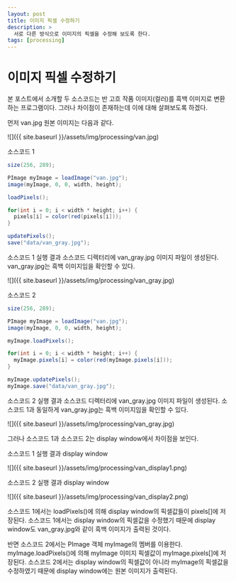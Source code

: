 ```yaml
---
layout: post
title: 이미지 픽셀 수정하기
description: >
  서로 다른 방식으로 이미지의 픽셀을 수정해 보도록 한다.
tags: [processing]
---
```


# 이미지 픽셀 수정하기

본 포스트에서 소개할 두 소스코드는 반 고흐 작품 이미지(컬러)를 흑백 이미지로 변환하는 프로그램이다. 그러나 차이점이 존재하는데 이에 대해 살펴보도록 하겠다.

먼저 van.jpg 원본 이미지는 다음과 같다.

![]({{ site.baseurl }}/assets/img/processing/van.jpg)

소스코드 1

```java
size(256, 289);

PImage myImage = loadImage("van.jpg");
image(myImage, 0, 0, width, height);

loadPixels();

for(int i = 0; i < width * height; i++) {
  pixels[i] = color(red(pixels[i]));
}

updatePixels();
save("data/van_gray.jpg");
```

소스코드 1 실행 결과 소스코드 디렉터리에 van_gray.jpg 이미지 파일이 생성된다. van_gray.jpg는 흑백 이미지임을 확인할 수 있다.

![]({{ site.baseurl }}/assets/img/processing/van_gray.jpg)

소스코드 2

```java
size(256, 289);

PImage myImage = loadImage("van.jpg");
image(myImage, 0, 0, width, height);

myImage.loadPixels();

for(int i = 0; i < width * height; i++) {
  myImage.pixels[i] = color(red(myImage.pixels[i]));
}

myImage.updatePixels();
myImage.save("data/van_gray.jpg");
```

소스코드 2 실행 결과 소스코드 디렉터리에 van_gray.jpg 이미지 파일이 생성된다. 소스코드 1과 동일하게 van_gray.jpg는 흑백 이미지임을 확인할 수 있다.

![]({{ site.baseurl }}/assets/img/processing/van_gray.jpg)

그러나 소스코드 1과 소스코드 2는 display window에서 차이점을 보인다.

소스코드 1 실행 결과 display window

![]({{ site.baseurl }}/assets/img/processing/van_display1.png)

소스코드 2 실행 결과 display window

![]({{ site.baseurl }}/assets/img/processing/van_display2.png)

소스코드 1에서는 loadPixels()에 의해 display window의 픽셀값들이 pixels[]에 저장된다. 소스코드 1에서는 display window의 픽셀값을 수정했기 때문에 display window도 van_gray.jpg와 같이 흑백 이미지가 출력된 것이다.

반면 소스코드 2에서는 PImage 객체 myImage의 멤버를 이용한다. myImage.loadPixels()에 의해 myImage 이미지 픽셀값이 myImage.pixels[]에 저장된다. 소스코드 2에서는 display window의 픽셀값이 아니라 myImage의 픽셀값을 수정하였기 때문에 display window에는 원본 이미지가 출력된다.
